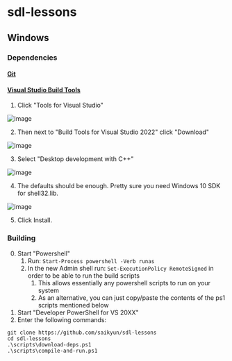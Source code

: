 # sdl-lessons


## Windows

### Dependencies

#### [Git](https://git-scm.com/download/win)

#### [Visual Studio Build Tools](https://visualstudio.microsoft.com/downloads/)

1. Click "Tools for Visual Studio"

![image](https://user-images.githubusercontent.com/2477927/183065613-58685354-21ec-4329-b493-11c6096df1bb.png)

2. Then next to "Build Tools for Visual Studio 2022" click "Download"

![image](https://user-images.githubusercontent.com/2477927/183065636-309d4059-8a47-40d2-8d3d-b10b08192c41.png)

3. Select "Desktop development with C++"

![image](https://user-images.githubusercontent.com/2477927/183066206-49c49aad-63e2-42b4-ad20-a58822741dbe.png)

4. The defaults should be enough. Pretty sure you need Windows 10 SDK for shell32.lib.

![image](https://user-images.githubusercontent.com/2477927/183066422-2b9706cf-ced8-48ec-963b-ab7315399a93.png)

5. Click Install.

### Building

0. Start "Powershell"
   1. Run: `Start-Process powershell -Verb runas`
   2. In the new Admin shell run: `Set-ExecutionPolicy RemoteSigned` in order to be able to run the build scripts
      1. This allows essentially any powershell scripts to run on your system
      2. As an alternative, you can just copy/paste the contents of the ps1 scripts mentioned below
1. Start "Developer PowerShell for VS 20XX"
2. Enter the following commands:
```
git clone https://github.com/saikyun/sdl-lessons
cd sdl-lessons
.\scripts\download-deps.ps1
.\scripts\compile-and-run.ps1
```
